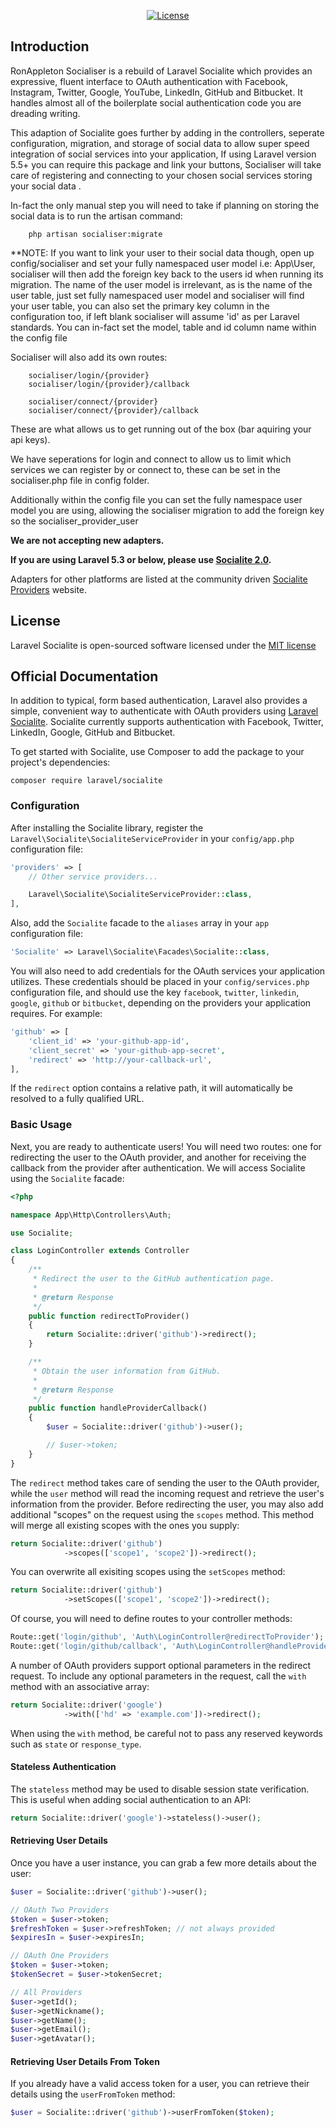 <!--<p align="center"><img src="https://laravel.com/assets/img/components/logo-socialite.svg"></p>-->

<p align="center">
<!--<a href="https://travis-ci.org/laravel/socialite"><img src="https://travis-ci.org/laravel/socialite.svg" alt="Build Status"></a>-->
<!--<a href="https://packagist.org/packages/laravel/socialite"><img src="https://poser.pugx.org/laravel/socialite/d/total.svg" alt="Total Downloads"></a>-->
<!--<a href="https://packagist.org/packages/laravel/socialite"><img src="https://poser.pugx.org/laravel/socialite/v/stable.svg" alt="Latest Stable Version"></a>-->
<a href="https://packagist.org/packages/laravel/socialite"><img src="https://poser.pugx.org/laravel/socialite/license.svg" alt="License"></a>
</p>

## Introduction

RonAppleton Socialiser is a rebuild of Laravel Socialite which provides an expressive, fluent interface to OAuth authentication with Facebook, Instagram, Twitter, Google, YouTube, LinkedIn, GitHub and Bitbucket. It handles almost all of the boilerplate social authentication code you are dreading writing.

This adaption of Socialite goes further by adding in the controllers, seperate configuration, migration, and storage of social data to allow super speed integration of social services into your application, If using Laravel version 5.5+ you can require this package and link your buttons, Socialiser will take care of registering and connecting to your chosen social services storing your social data
.

In-fact the only manual step you will need to take if planning on storing the social data is to run the artisan command:

        php artisan socialiser:migrate
        
**NOTE: If you want to link your user to their social data though, open up config/socialiser and set your fully namespaced user model i.e: App\User,
 socialiser will then add the foreign key back to the users id when running its migration. The name of the user model is irrelevant, as is the name of the user table, just set fully namespaced user model and socialiser will find your user table,
 you can also set the primary key column in the configuration too, if left blank socialiser will assume 'id' as per Laravel standards. You can in-fact set the model, table and id column name within the config file

Socialiser will also add its own routes:
         
        socialiser/login/{provider}
        socialiser/login/{provider}/callback
        
        socialiser/connect/{provider}
        socialiser/connect/{provider}/callback
        
These are what allows us to get running out of the box (bar aquiring your api keys).

We have seperations for login and connect to allow us to limit which services we can register by or connect to, these can be set in the socialiser.php file in config folder.

Additionally within the config file you can set the fully namespace user model you are using, allowing the socialiser migration to add the foreign key so the socialiser_provider_user

**We are not accepting new adapters.**

**If you are using Laravel 5.3 or below, please use [Socialite 2.0](https://github.com/laravel/socialite/tree/2.0).**

Adapters for other platforms are listed at the community driven [Socialite Providers](https://socialiteproviders.github.io/) website.

## License

Laravel Socialite is open-sourced software licensed under the [MIT license](http://opensource.org/licenses/MIT)

## Official Documentation

In addition to typical, form based authentication, Laravel also provides a simple, convenient way to authenticate with OAuth providers using [Laravel Socialite](https://github.com/laravel/socialite). Socialite currently supports authentication with Facebook, Twitter, LinkedIn, Google, GitHub and Bitbucket.

To get started with Socialite, use Composer to add the package to your project's dependencies:

    composer require laravel/socialite

### Configuration

After installing the Socialite library, register the `Laravel\Socialite\SocialiteServiceProvider` in your `config/app.php` configuration file:

```php
'providers' => [
    // Other service providers...

    Laravel\Socialite\SocialiteServiceProvider::class,
],
```

Also, add the `Socialite` facade to the `aliases` array in your `app` configuration file:

```php
'Socialite' => Laravel\Socialite\Facades\Socialite::class,
```

You will also need to add credentials for the OAuth services your application utilizes. These credentials should be placed in your `config/services.php` configuration file, and should use the key `facebook`, `twitter`, `linkedin`, `google`, `github` or `bitbucket`, depending on the providers your application requires. For example:

```php
'github' => [
    'client_id' => 'your-github-app-id',
    'client_secret' => 'your-github-app-secret',
    'redirect' => 'http://your-callback-url',
],
```

If the `redirect` option contains a relative path, it will automatically be resolved to a fully qualified URL.

### Basic Usage

Next, you are ready to authenticate users! You will need two routes: one for redirecting the user to the OAuth provider, and another for receiving the callback from the provider after authentication. We will access Socialite using the `Socialite` facade:

```php
<?php

namespace App\Http\Controllers\Auth;

use Socialite;

class LoginController extends Controller
{
    /**
     * Redirect the user to the GitHub authentication page.
     *
     * @return Response
     */
    public function redirectToProvider()
    {
        return Socialite::driver('github')->redirect();
    }

    /**
     * Obtain the user information from GitHub.
     *
     * @return Response
     */
    public function handleProviderCallback()
    {
        $user = Socialite::driver('github')->user();

        // $user->token;
    }
}
```

The `redirect` method takes care of sending the user to the OAuth provider, while the `user` method will read the incoming request and retrieve the user's information from the provider. Before redirecting the user, you may also add additional "scopes" on the request using the `scopes` method. This method will merge all existing scopes with the ones you supply:

```php
return Socialite::driver('github')
            ->scopes(['scope1', 'scope2'])->redirect();
```

You can overwrite all exisiting scopes using the `setScopes` method:

```php
return Socialite::driver('github')
            ->setScopes(['scope1', 'scope2'])->redirect();
```

Of course, you will need to define routes to your controller methods:

```php
Route::get('login/github', 'Auth\LoginController@redirectToProvider');
Route::get('login/github/callback', 'Auth\LoginController@handleProviderCallback');
```

A number of OAuth providers support optional parameters in the redirect request. To include any optional parameters in the request, call the `with` method with an associative array:

```php
return Socialite::driver('google')
            ->with(['hd' => 'example.com'])->redirect();
```

When using the `with` method, be careful not to pass any reserved keywords such as `state` or `response_type`.

#### Stateless Authentication

The `stateless` method may be used to disable session state verification. This is useful when adding social authentication to an API:

```php
return Socialite::driver('google')->stateless()->user();
```


#### Retrieving User Details

Once you have a user instance, you can grab a few more details about the user:

```php
$user = Socialite::driver('github')->user();

// OAuth Two Providers
$token = $user->token;
$refreshToken = $user->refreshToken; // not always provided
$expiresIn = $user->expiresIn;

// OAuth One Providers
$token = $user->token;
$tokenSecret = $user->tokenSecret;

// All Providers
$user->getId();
$user->getNickname();
$user->getName();
$user->getEmail();
$user->getAvatar();
```

#### Retrieving User Details From Token

If you already have a valid access token for a user, you can retrieve their details using the `userFromToken` method:

```php
$user = Socialite::driver('github')->userFromToken($token);
```

